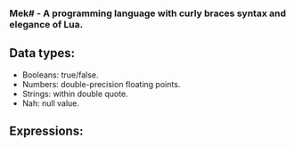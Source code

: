 ### Mek# - A programming language with curly braces syntax and elegance of Lua.

## Data types:
- Booleans: true/false.
- Numbers: double-precision floating points.
- Strings: within double quote.
- Nah: null value.

## Expressions:

